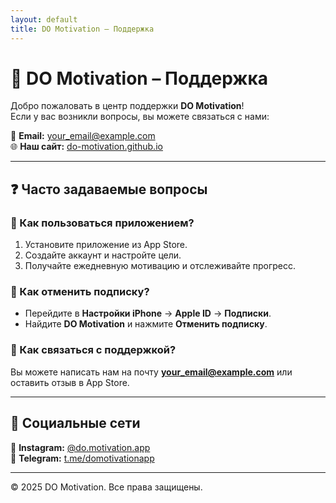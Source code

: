 ```yaml
---
layout: default
title: DO Motivation – Поддержка
---
```


# 📌 DO Motivation – Поддержка

Добро пожаловать в центр поддержки **DO Motivation**!  
Если у вас возникли вопросы, вы можете связаться с нами:

📧 **Email:** [your_email@example.com](mailto:your_email@example.com)  
🌐 **Наш сайт:** [do-motivation.github.io](https://do-motivation.github.io)  

---

## ❓ Часто задаваемые вопросы

### 🔹 Как пользоваться приложением?
1. Установите приложение из App Store.
2. Создайте аккаунт и настройте цели.
3. Получайте ежедневную мотивацию и отслеживайте прогресс.

### 🔹 Как отменить подписку?
- Перейдите в **Настройки iPhone** → **Apple ID** → **Подписки**.
- Найдите **DO Motivation** и нажмите **Отменить подписку**.

### 🔹 Как связаться с поддержкой?
Вы можете написать нам на почту **[your_email@example.com](mailto:your_email@example.com)** или оставить отзыв в App Store.

---

## 📲 Социальные сети

🔹 **Instagram:** [@do.motivation.app](https://www.instagram.com/do.motivation.app/)  
🔹 **Telegram:** [t.me/domotivationapp](https://t.me/domotivationapp)  

---

© 2025 DO Motivation. Все права защищены.

